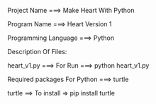 Project Name ===> Make Heart With Python

Program Name ===> Heart Version 1

Programming Language ===> Python

Description Of Files:

heart_v1.py ===> For Run ===> python heart_v1.py

Required packages For Python ===> turtle

turtle ==> To install => pip install turtle
